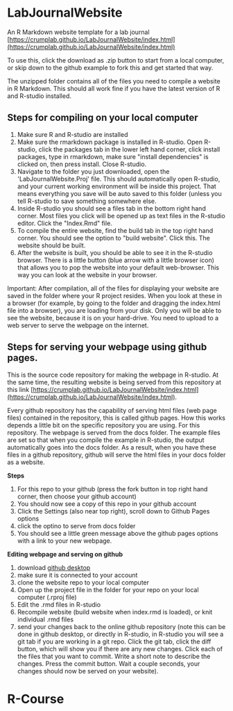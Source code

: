 # LabJournalWebsite
An R Markdown website template for a lab journal [https://crumplab.github.io/LabJournalWebsite/index.html](https://crumplab.github.io/LabJournalWebsite/index.html)

To use this, click the download as .zip button to start from a local computer, or skip down to the github example to fork this and get started that way.

The unzipped folder contains all of the files you need to compile a website in R Markdown. This should all work fine if you have the latest version of R and R-studio installed.

## Steps for compiling on your local computer

1. Make sure R and R-studio are installed
3. Make sure the rmarkdown package is installed in R-studio. Open R-studio, click the packages tab in the lower left hand corner, click install packages, type in rmarkdown, make sure "install dependencies" is clicked on, then press install. Close R-studio.
2. Navigate to the folder you just downloaded, open the 'LabJournalWebsite.Proj' file. This should automatically open R-studio, and your current working environment will be inside this project. That means everything you save will be auto saved to this folder (unless you tell R-studio to save something somewhere else.
3. Inside R-studio you should see a files tab in the bottom right hand corner. Most files you click will be opened up as text files in the R-studio editor. Click the "Index.Rmd" file.
4. To compile the entire website, find the build tab in the top right hand corner. You should see the option to "build website". Click this. The website should be built.
5. After the website is built, you should be able to see it in the R-studio browser. There is a little button (blue arrow with a little browser icon) that allows you to pop the website into your default web-browser. This way you can look at the website in your browser. 

Important: After compilation, all of the files for displaying your website are saved in the folder where your R project resides. When you look at these in a browser (for example, by going to the folder and dragging the index.html file into a browser), you are loading from your disk. Only you will be able to see the website, because it is on your hard-drive. You need to upload to a web server to serve the webpage on the internet.

## Steps for serving your webpage using github pages.

This is the source code repository for making the webpage in R-studio. At the same time, the resulting website is being served from this repository at this link [https://crumplab.github.io/LabJournalWebsite/index.html](https://crumplab.github.io/LabJournalWebsite/index.html).

Every github repository has the capability of serving html files (web page files) contained in the repository, this is called github pages. How this works depends a little bit on the specific repository you are using. For this repository. The webpage is served from the docs folder. The example files are set so that when you compile the example in R-studio, the output automatically goes into the docs folder. As a result, when you have these files in a github repository, github will serve the html files in your docs folder as a website.

**Steps**

1. For this repo to your github (press the fork button in top right hand corner, then choose your github account)
2. You should now see a copy of this repo in your github account
3. Click the Settings (also near top right), scroll down to Github Pages options
4. click the optino to serve from docs folder
5. You should see a little green message above the github pages options with a link to your new webpage.

**Editing webpage and serving on github**

1. download [github desktop](https://desktop.github.com)
2. make sure it is connected to your account
3. clone the website repo to your local computer
4. Open up the project file in the folder for your repo on your local computer (.rproj file)
5. Edit the .rmd files in R-studio
6. Recompile website (build website when index.rmd is loaded), or knit individual .rmd files
7. send your changes back to the online github repository (note this can be done in github desktop, or directly in R-studio, in R-studio you will see a git tab if you are working in a git repo. Click the git tab, click the diff button, which will show you if there are any new changes. Click each of the files that you want to commit. Write a short note to describe the changes. Press the commit button. Wait a couple seconds, your changes should now be served on your website).


# R-Course
